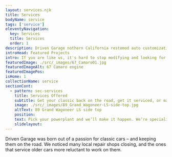 ```yaml
---
layout: services.njk
title: Services
bodyName: service
tags: ['service']
eleventyNavigation:
  key: Services
  title: Services
  order: 1
description: Driven Garage nothern California restomod auto customization and repair shop  
introHead: Featured Projects
intro: If you are like us, it's hard to stop modifying and looking for areas that can be improved. It's been a long time since your car was produced, and you might be surprised to find out what's available for your vehicle to improve overall performance.
featuredImage: ./src/_images/67_Camaro01.jpg
featuredImageAlt: 67 Camaro engine
featuredImagePos: 
isHome: 1
collectionName: service
sectionCont:
  - pattern: sec-services
    title: Services Offered
    subtitle: Get your classic back on the road, get it serviced, or make it perform better!
    image: ./src/_images/89_Grand_Wagoneer-LS-side-top.jpg
    altText: 89 Grand Wagoneer LS side top
    position: 
    text: Pick your powerplant and we’ll make it happen. We’re specialists in modern engine swaps into classic cars - from mild to wild and oddball combos, we love making your classic better with an engine swap. We know the right parts to make it all work seamlessly and make awesome power and reliability.
    slidelayout:
---
```

Driven Garage was born out of a passion for classic cars – and keeping them on the road. We noticed many local repair shops closing, and the ones that service older cars more reluctant to work on them.